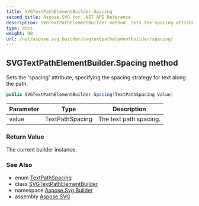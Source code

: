 ```yaml
---
title: SVGTextPathElementBuilder.Spacing
second_title: Aspose.SVG for .NET API Reference
description: SVGTextPathElementBuilder method. Sets the spacing attribute specifying the spacing strategy for text along the path
type: docs
weight: 90
url: /net/aspose.svg.builder/svgtextpathelementbuilder/spacing/
---
```

## SVGTextPathElementBuilder.Spacing method

Sets the 'spacing' attribute, specifying the spacing strategy for text along the path.

```csharp
public SVGTextPathElementBuilder Spacing(TextPathSpacing value)
```

| Parameter | Type | Description |
| --- | --- | --- |
| value | TextPathSpacing | The text path spacing. |

### Return Value

The current builder instance.

### See Also

* enum [TextPathSpacing](../../textpathspacing/)
* class [SVGTextPathElementBuilder](../)
* namespace [Aspose.Svg.Builder](../../../aspose.svg.builder/)
* assembly [Aspose.SVG](../../../)

